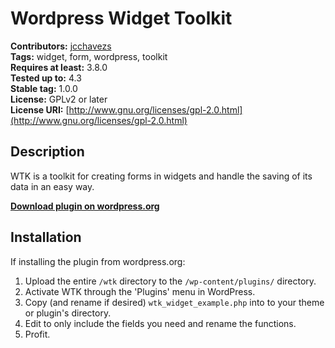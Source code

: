 # Wordpress Widget Toolkit

**Contributors:**      [jcchavezs](https://github.com/jcchavezs)  
**Tags:**              widget, form, wordpress, toolkit  
**Requires at least:** 3.8.0  
**Tested up to:**      4.3  
**Stable tag:**        1.0.0  
**License:**           GPLv2 or later  
**License URI:**       [http://www.gnu.org/licenses/gpl-2.0.html](http://www.gnu.org/licenses/gpl-2.0.html)  

## Description

WTK is a toolkit for creating forms in widgets and handle the saving of its data in an easy way.

**[Download plugin on wordpress.org](http://wordpress.org/plugins/wtk/)**

## Installation

If installing the plugin from wordpress.org:

1. Upload the entire `/wtk` directory to the `/wp-content/plugins/` directory.
2. Activate WTK through the 'Plugins' menu in WordPress.
2. Copy (and rename if desired) `wtk_widget_example.php` into to your theme or plugin's directory.
2. Edit to only include the fields you need and rename the functions.
4. Profit.